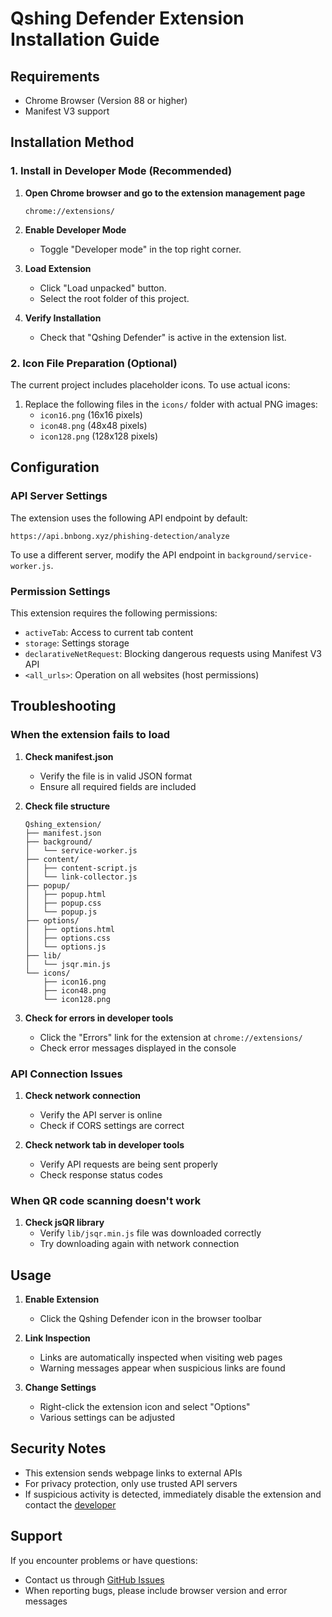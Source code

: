 # Qshing Defender Extension Installation Guide

## Requirements

- Chrome Browser (Version 88 or higher)
- Manifest V3 support

## Installation Method

### 1. Install in Developer Mode (Recommended)

1. **Open Chrome browser and go to the extension management page**

   ```
   chrome://extensions/
   ```

2. **Enable Developer Mode**

   - Toggle "Developer mode" in the top right corner.

3. **Load Extension**

   - Click "Load unpacked" button.
   - Select the root folder of this project.

4. **Verify Installation**
   - Check that "Qshing Defender" is active in the extension list.

### 2. Icon File Preparation (Optional)

The current project includes placeholder icons. To use actual icons:

1. Replace the following files in the `icons/` folder with actual PNG images:
   - `icon16.png` (16x16 pixels)
   - `icon48.png` (48x48 pixels)
   - `icon128.png` (128x128 pixels)

## Configuration

### API Server Settings

The extension uses the following API endpoint by default:

```
https://api.bnbong.xyz/phishing-detection/analyze
```

To use a different server, modify the API endpoint in `background/service-worker.js`.

### Permission Settings

This extension requires the following permissions:

- `activeTab`: Access to current tab content
- `storage`: Settings storage
- `declarativeNetRequest`: Blocking dangerous requests using Manifest V3 API
- `<all_urls>`: Operation on all websites (host permissions)

## Troubleshooting

### When the extension fails to load

1. **Check manifest.json**

   - Verify the file is in valid JSON format
   - Ensure all required fields are included

2. **Check file structure**

   ```
   Qshing_extension/
   ├── manifest.json
   ├── background/
   │   └── service-worker.js
   ├── content/
   │   ├── content-script.js
   │   └── link-collector.js
   ├── popup/
   │   ├── popup.html
   │   ├── popup.css
   │   └── popup.js
   ├── options/
   │   ├── options.html
   │   ├── options.css
   │   └── options.js
   ├── lib/
   │   └── jsqr.min.js
   └── icons/
       ├── icon16.png
       ├── icon48.png
       └── icon128.png
   ```

3. **Check for errors in developer tools**
   - Click the "Errors" link for the extension at `chrome://extensions/`
   - Check error messages displayed in the console

### API Connection Issues

1. **Check network connection**

   - Verify the API server is online
   - Check if CORS settings are correct

2. **Check network tab in developer tools**
   - Verify API requests are being sent properly
   - Check response status codes

### When QR code scanning doesn't work

1. **Check jsQR library**
   - Verify `lib/jsqr.min.js` file was downloaded correctly
   - Try downloading again with network connection

## Usage

1. **Enable Extension**

   - Click the Qshing Defender icon in the browser toolbar

2. **Link Inspection**

   - Links are automatically inspected when visiting web pages
   - Warning messages appear when suspicious links are found

3. **Change Settings**
   - Right-click the extension icon and select "Options"
   - Various settings can be adjusted

## Security Notes

- This extension sends webpage links to external APIs
- For privacy protection, only use trusted API servers
- If suspicious activity is detected, immediately disable the extension and contact the [developer](mailto:bbbong9@gmail.com)

## Support

If you encounter problems or have questions:

- Contact us through [GitHub Issues](https://github.com/bnbong/Qshing_extension/issues)
- When reporting bugs, please include browser version and error messages
